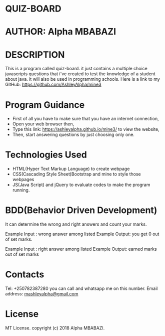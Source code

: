 # QUIZ-BOARD

# AUTHOR: Alpha MBABAZI

# DESCRIPTION

This is a program called quiz-board. it just contains a multiple choice javascripts questions that i've created to test the knowledge of a student about java. it will also be used in programming schools. Here is a link to my GitHub: https://github.com/AshleyAlpha/mine3

# Program Guidance

- First of all you have to make sure that you have an internet connection,
- Open your web browser then,
- Type this link: https://ashleyalpha.github.io/mine3/ to view the website,
- Then, start answering questions by just choosing only one.

# Technologies Used

- HTML(Hyper Text Markup Language) to create webpage
- CSS(Cascading Style Sheet)Bootstrap and mine to style those webpages
- JS(Java Script) and jQuery to evaluate codes to make the program running.

# BDD(Behavior Driven Development)

It can determine the wrong and right answers and count your marks.

Example Input : wrong answer among listed Example Output: you get 0 out of set marks.

Example Input : right answer among listed Example Output: earned marks out of set marks

# Contacts

Tel: +250782387280 you can call and whatsapp me on this number. Email address: mashleyalpha@gmail.com

# License

MT License. copyright (c) 2018 Alpha MBABAZI.
